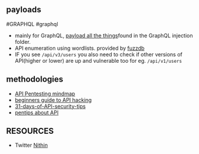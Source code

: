## payloads
#GRAPHQL #graphql  
- mainly for GraphQL, [payload all the things](https://github.com/swisskyrepo/PayloadsAllTheThings)found in the GraphQL injection folder.
- API enumeration using wordlists. provided by [fuzzdb](https://github.com/fuzzdb-project/fuzzdb/blob/master/discovery/common-methods/common-methods.txt)
- IF you see `/api/v3/users` you also need to check if other versions of API(higher or lower) are up and vulnerable too for eg. `/api/v1/users`
## methodologies
-  [API Pentesting mindmap](https://github.com/cyprosecurity/API-SecurityEmpire/blob/main/README.md)
-  [beginners guide to API hacking](https://danaepp.com/beginners-guide-to-api-hacking)
- [31-days-of-API-security-tips](https://github.com/inonshk/31-days-of-API-Security-Tips)
- [pentips about API](https://csbygb.gitbook.io/pentips/web-pentesting/api)
## RESOURCES
- Twitter [Nithin](https://twitter.com/thebinarybot)

